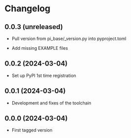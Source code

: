 # Changelog

## 0.0.3 (unreleased)


* Pull version from pi_base/_version.py into pyproject.toml

* Add missing EXAMPLE files


## 0.0.2 (2024-03-04)

* Set up PyPI 1st time registration

## 0.0.1 (2024-03-04)

* Development and fixes of the toolchain

## 0.0.0 (2024-03-04)

* First tagged version
